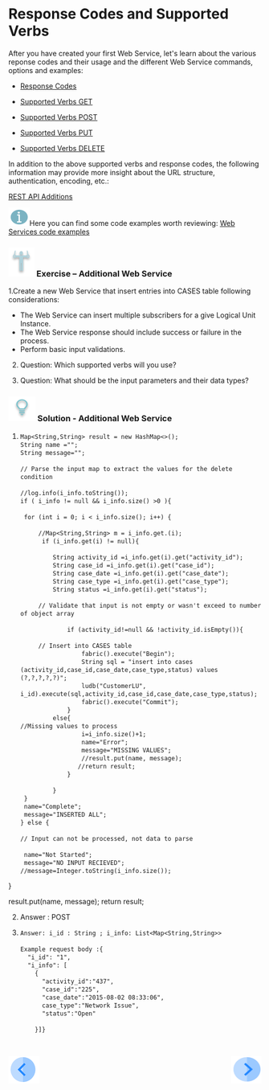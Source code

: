 # Response Codes and Supported Verbs

After you have created your first  Web Service, let's learn about the various reponse codes and their usage and the different Web Service commands, options and examples:

-  [Response Codes](/articles/15_web_services/11_response_codes.md)

-  [Supported Verbs GET](/articles/15_web_services/12_Supported_Verbs_Get.md)

-  [Supported Verbs POST](/articles/15_web_services/13_Supported_Verbs_Post.md)

-  [Supported Verbs PUT](/articles/15_web_services/14_Supported_Verbs_Put.md)

-  [Supported Verbs DELETE](/articles/15_web_services/15_Supported_Verbs_Delete.md)

In addition to the above supported verbs and response codes, the following information may provide more insight about the URL structure, authentication, encoding, etc.:

[REST API Additions](/articles/15_web_services/16_rest_api_additions.md)

![](/academy/Training_Level_1/03_fabric_basic_LU/images/information.png)Here you can find some  code examples worth reviewing: [Web Services code examples](https://github.com/k2view-academy/K2View-Academy/blob/KB_DROP1_15_Web_Services_Merav/articles/15_web_services/06_web_services_code_examples.md)

### ![](/academy/Training_Level_1/03_fabric_basic_LU/images/Exercise.png) Exercise – Additional Web Service

1.Create a new Web Service that insert entries into CASES table following considerations: 
 -    The Web Service can insert multiple subscribers for a give Logical Unit Instance. 
 -    The Web Service response should include success or failure in the process.
 -    Perform basic input validations.

2.  Question: Which supported verbs will you use?

3.  Question: What should be the input parameters and their data types?


### ![](/academy/Training_Level_1/03_fabric_basic_LU/images/Solution.png) Solution - Additional Web Service

1. ```
   Map<String,String> result = new HashMap<>();
   String name ="";
   String message="";
   
   // Parse the input map to extract the values for the delete condition 
   
   //log.info(i_info.toString());
   if ( i_info != null && i_info.size() >0 ){
   	
   	for (int i = 0; i < i_info.size(); i++) {
   		
   		//Map<String,String> m = i_info.get.(i);
   		 if (i_info.get(i) != null){
   			 
   			String activity_id =i_info.get(i).get("activity_id");
   			String case_id =i_info.get(i).get("case_id");
   			String case_date =i_info.get(i).get("case_date");
   			String case_type =i_info.get(i).get("case_type");
   			String status =i_info.get(i).get("status");
   			
   		// Validate that input is not empty or wasn't exceed to number of object array
   			
   			    if (activity_id!=null && !activity_id.isEmpty()){
   						
   		// Insert into CASES table 	
   					fabric().execute("Begin");
   					String sql = "insert into cases (activity_id,case_id,case_date,case_type,status) values (?,?,?,?,?)";
   					ludb("CustomerLU", i_id).execute(sql,activity_id,case_id,case_date,case_type,status);
   					fabric().execute("Commit");
   				}
   			else{
   //Missing values to process 
   					i=i_info.size()+1;
   				    name="Error";
   				    message="MISSING VALUES"; 	
   				    //result.put(name, message);
   				   //return result;
   				}
   			
   			}
   	}
   	name="Complete";
   	message="INSERTED ALL";
   } else {
   
   // Input can not be processed, not data to parse
   	
    name="Not Started";
    message="NO INPUT RECIEVED";
   //message=Integer.toString(i_info.size());
}
   
result.put(name, message);
   return result;  ``` ```
   
     
2. Answer : POST

3. ```
   Answer: i_id : String ; i_info: List<Map<String,String>>
   
   Example request body :{
     "i_id": "1",
     "i_info": [
       {
         "activity_id":"437", 
         "case_id":"225",
         "case_date":"2015-08-02 08:33:06",
         case_type":"Network Issue",
         "status":"Open"
       
       }]}  
   


 [![Previous](/articles/images/Previous.png)](/academy/Training_Level_1/06_web_services/03_Invoking_a_web_service.md)[<img align="right" width="60" height="54" src="/articles/images/Next.png">](/academy/Training_Level_1/06_web_services/05_quiz.md)

